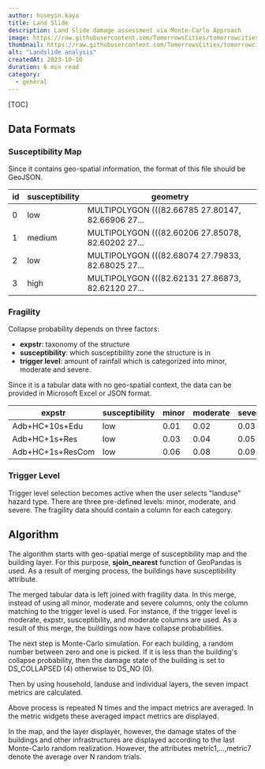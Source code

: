 ```yaml
---
author: huseyin.kaya
title: Land Slide
description: Land Slide damage assessment via Monte-Carlo Approach
image: https://raw.githubusercontent.com/TomorrowsCities/tomorrowcities/main/tomorrowcities/content/images/landslide.jpg?raw=true
thumbnail: https://raw.githubusercontent.com/TomorrowsCities/tomorrowcities/main/tomorrowcities/content/images/landslide.jpg?raw=true
alt: "Landslide analysis"
createdAt: 2023-10-10
duration: 6 min read
category:
  - general
---
```


[TOC]

## Data Formats
 
### Susceptibility Map

Since it contains geo-spatial information, the format of this file should be GeoJSON.

|id|susceptibility|geometry|
|--|--------------|--------|
|0 |low           |MULTIPOLYGON (((82.66785 27.80147, 82.66906 27... |
|1 |medium        |MULTIPOLYGON (((82.60206 27.85078, 82.60202 27... |
|2 |low           |MULTIPOLYGON (((82.68074 27.79833, 82.68025 27... |
|3 |high          |MULTIPOLYGON (((82.62131 27.86873, 82.62120 27... |

### Fragility
Collapse probability depends on three factors:

* **expstr**: taxonomy of the structure
* **susceptibility**: which susceptibility zone the structure is in
* **trigger level**: amount of rainfall which is categorized into minor, moderate and severe.

Since it is a tabular data with no geo-spatial context, the data can be provided in 
Microsoft Excel or JSON format.

|expstr|susceptibility|minor|moderate|severe|
|------|--------------|-----|--------|------|
|Adb+HC+10s+Edu| 	low 	|0.01 	|0.02 	|0.03|
|Adb+HC+1s+Res |	low 	|0.03 	|0.04 	|0.05|
|Adb+HC+1s+ResCom|	low |0.06 	|0.08 	|0.09| 

### Trigger Level

Trigger level selection becomes active when the user selects "landuse" hazard type. 
There are three pre-defined levels: minor, moderate, and severe. The fragility data 
should contain a column for each category.

## Algorithm
The algorithm starts with geo-spatial merge of susceptibility map and the building layer. 
For this purpose, **sjoin_nearest** function of GeoPandas is used. As a result of 
merging process, the buildings have susceptibility attribute. 

The merged tabular data is left joined with fragility data. In this merge, instead of using all minor, moderate
and severe columns, only the column matching to the trigger level is used. For instance, if the trigger level
is moderate, expstr, susceptibility,  and moderate columns are used. As a result of this merge, the buildings
now have collapse probabilities.

The next step is Monte-Carlo simulation. For each building, a random number between zero and one is picked.
If it is less than the building's collapse probability, then the damage state of the building is set to DS_COLLAPSED (4)
otherwise to DS_NO (0).

Then by using household, landuse and individual layers, the seven impact metrics are calculated.

Above process is repeated N times and the impact metrics are averaged. In the metric widgets 
these averaged impact metrics are displayed. 

In the map, and the layer displayer, however, the damage states of the buildings and other infrastructures are displayed 
according to the last Monte-Carlo random realization. However, the attributes metric1,...,metric7 denote the average 
over N random trials. 